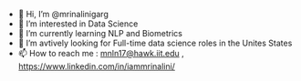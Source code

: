 - 👋 Hi, I’m @mrinalinigarg
- 👀 I’m interested in Data Science
- 🌱 I’m currently learning NLP and Biometrics
- 💞️ I’m avtively looking for Full-time data science roles in the Unites States
- 📫 How to reach me : mnln17@hawk.iit.edu , https://www.linkedin.com/in/iammrinalini/

<!---
mrinalinigarg/mrinalinigarg is a ✨ special ✨ repository because its `README.md` (this file) appears on your GitHub profile.
You can click the Preview link to take a look at your changes.
--->
